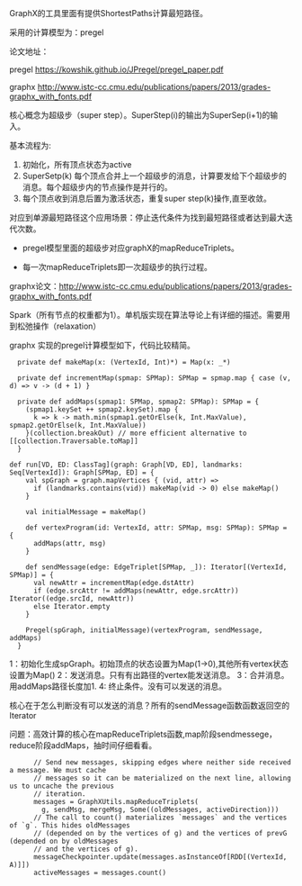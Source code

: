 GraphX的工具里面有提供ShortestPaths计算最短路径。

采用的计算模型为：pregel

论文地址：

pregel https://kowshik.github.io/JPregel/pregel_paper.pdf

graphx http://www.istc-cc.cmu.edu/publications/papers/2013/grades-graphx_with_fonts.pdf


核心概念为超级步（super step）。SuperStep(i)的输出为SuperSep(i+1)的输入。

基本流程为:
1. 初始化，所有顶点状态为active
2. SuperSetp(k)  每个顶点合并上一个超级步的消息，计算要发给下个超级步的消息。每个超级步内的节点操作是并行的。
3. 每个顶点收到消息后置为激活状态，重复super step(k)操作,直至收敛。

对应到单源最短路径这个应用场景：停止迭代条件为找到最短路径或者达到最大迭代次数。

* pregel模型里面的超级步对应graphX的mapReduceTriplets。

* 每一次mapReduceTriplets即一次超级步的执行过程。


graphx论文：http://www.istc-cc.cmu.edu/publications/papers/2013/grades-graphx_with_fonts.pdf

Spark（所有节点的权重都为1）。单机版实现在算法导论上有详细的描述。需要用到松弛操作（relaxation）

graphx 实现的pregel计算模型如下，代码比较精简。

```
  private def makeMap(x: (VertexId, Int)*) = Map(x: _*)

  private def incrementMap(spmap: SPMap): SPMap = spmap.map { case (v, d) => v -> (d + 1) }

  private def addMaps(spmap1: SPMap, spmap2: SPMap): SPMap = {
    (spmap1.keySet ++ spmap2.keySet).map {
      k => k -> math.min(spmap1.getOrElse(k, Int.MaxValue), spmap2.getOrElse(k, Int.MaxValue))
    }(collection.breakOut) // more efficient alternative to [[collection.Traversable.toMap]]
  }
```
```
def run[VD, ED: ClassTag](graph: Graph[VD, ED], landmarks: Seq[VertexId]): Graph[SPMap, ED] = {
    val spGraph = graph.mapVertices { (vid, attr) =>
      if (landmarks.contains(vid)) makeMap(vid -> 0) else makeMap()
    }

    val initialMessage = makeMap()

    def vertexProgram(id: VertexId, attr: SPMap, msg: SPMap): SPMap = {
      addMaps(attr, msg)
    }

    def sendMessage(edge: EdgeTriplet[SPMap, _]): Iterator[(VertexId, SPMap)] = {
      val newAttr = incrementMap(edge.dstAttr)
      if (edge.srcAttr != addMaps(newAttr, edge.srcAttr)) Iterator((edge.srcId, newAttr))
      else Iterator.empty
    }

    Pregel(spGraph, initialMessage)(vertexProgram, sendMessage, addMaps)
  }
```


1：初始化生成spGraph。初始顶点的状态设置为Map(1->0),其他所有vertex状态设置为Map()
2：发送消息。只有有出路径的vertex能发送消息。
3：合并消息。用addMaps路径长度加1.
4: 终止条件。没有可以发送的消息。

核心在于怎么判断没有可以发送的消息？所有的sendMessage函数函数返回空的Iterator

问题：高效计算的核心在mapReduceTriplets函数,map阶段sendmessege，reduce阶段addMaps，抽时间仔细看看。

```
      // Send new messages, skipping edges where neither side received a message. We must cache
      // messages so it can be materialized on the next line, allowing us to uncache the previous
      // iteration.
      messages = GraphXUtils.mapReduceTriplets(
        g, sendMsg, mergeMsg, Some((oldMessages, activeDirection)))
      // The call to count() materializes `messages` and the vertices of `g`. This hides oldMessages
      // (depended on by the vertices of g) and the vertices of prevG (depended on by oldMessages
      // and the vertices of g).
      messageCheckpointer.update(messages.asInstanceOf[RDD[(VertexId, A)]])
      activeMessages = messages.count()
```